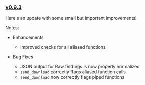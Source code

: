 ### [v0.9.3](#v093)

Here's an update with some small but important improvements! 

Notes: 

* Enhancements
  * Improved checks for all aliased functions

* Bug Fixes
  * JSON output for Raw findings is now properly normalized
  * `send_download` correctly flags aliased function calls
  * `send_download` now correctly flags piped functions